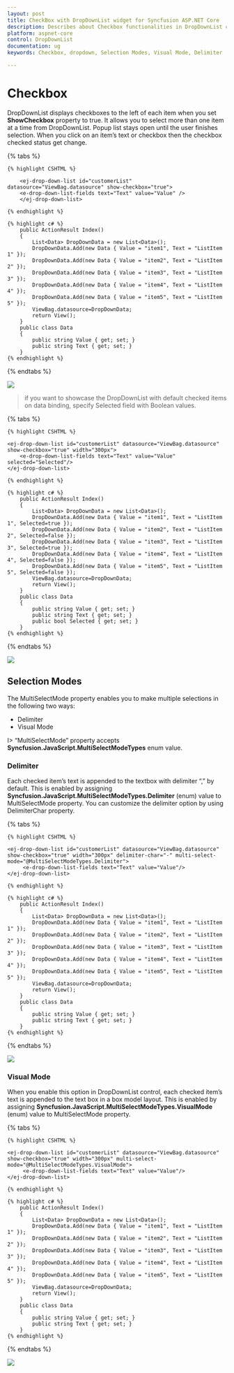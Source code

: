 ```yaml
---
layout: post
title: CheckBox with DropDownList widget for Syncfusion ASP.NET Core
description: Describes about Checkbox functionalities in DropDownList control for Syncfusion ASP.NET Core
platform: aspnet-core
control: DropDownList
documentation: ug
keywords: Checkbox, dropdown, Selection Modes, Visual Mode, Delimiter

---
```


# Checkbox

DropDownList displays checkboxes to the left of each item when you set <b>ShowCheckbox</b> property to true. It allows you to select more than one item at a time from DropDownList. Popup list stays open until the user finishes selection. When you click on an item’s text or checkbox then the checkbox checked status get change.

{% tabs %}

	{% highlight CSHTML %}

        <ej-drop-down-list id="customerList" datasource="ViewBag.datasource" show-checkbox="true">
        <e-drop-down-list-fields text="Text" value="Value" />
        </ej-drop-down-list>

	{% endhighlight %}
    
    {% highlight c# %}
        public ActionResult Index()
        {
            List<Data> DropDownData = new List<Data>();
            DropDownData.Add(new Data { Value = "item1", Text = "ListItem 1" });
            DropDownData.Add(new Data { Value = "item2", Text = "ListItem 2" });
            DropDownData.Add(new Data { Value = "item3", Text = "ListItem 3" });
            DropDownData.Add(new Data { Value = "item4", Text = "ListItem 4" });
            DropDownData.Add(new Data { Value = "item5", Text = "ListItem 5" });
            ViewBag.datasource=DropDownData;
            return View();
        }
        public class Data
        {
            public string Value { get; set; }
            public string Text { get; set; }
        }
    {% endhighlight %}
    
{% endtabs %}

![](Checkbox_images/Checkbox_img1.png)

> if you want to showcase the DropDownList with default checked items on data binding, specify Selected field with Boolean values.

{% tabs %}

	{% highlight CSHTML %}
      
    <ej-drop-down-list id="customerList" datasource="ViewBag.datasource" show-checkbox="true" width="300px">
        <e-drop-down-list-fields text="Text" value="Value" selected="Selected"/>
    </ej-drop-down-list>

	{% endhighlight %}
    
    {% highlight c# %}
        public ActionResult Index()
        {
            List<Data> DropDownData = new List<Data>();
            DropDownData.Add(new Data { Value = "item1", Text = "ListItem 1", Selected=true });
            DropDownData.Add(new Data { Value = "item2", Text = "ListItem 2", Selected=false });
            DropDownData.Add(new Data { Value = "item3", Text = "ListItem 3", Selected=true });
            DropDownData.Add(new Data { Value = "item4", Text = "ListItem 4", Selected=false });
            DropDownData.Add(new Data { Value = "item5", Text = "ListItem 5", Selected=false });
            ViewBag.datasource=DropDownData;
            return View();
        }
        public class Data
        {
            public string Value { get; set; }
            public string Text { get; set; }
            public bool Selected { get; set; }
        }
    {% endhighlight %}
    
{% endtabs %}

![](Checkbox_images/Checkbox_img2.png)

## Selection Modes

The MultiSelectMode property enables you to make multiple selections in the following two ways:

* Delimiter 
* Visual Mode

I> “MultiSelectMode” property accepts **Syncfusion.JavaScript.MultiSelectModeTypes** enum value.

### Delimiter

Each checked item’s text is appended to the textbox with delimiter “,” by default. This is enabled by assigning **Syncfusion.JavaScript.MultiSelectModeTypes.Delimiter** (enum) value to MultiSelectMode property. You can customize the delimiter option by using DelimiterChar property.

{% tabs %}

	{% highlight CSHTML %}

    <ej-drop-down-list id="customerList" datasource="ViewBag.datasource" show-checkbox="true" width="300px" delimiter-char="-" multi-select-mode="@MultiSelectModeTypes.Delimiter">
         <e-drop-down-list-fields text="Text" value="Value"/>
    </ej-drop-down-list>

	{% endhighlight %}
    
    {% highlight c# %}
        public ActionResult Index()
        {
            List<Data> DropDownData = new List<Data>();
            DropDownData.Add(new Data { Value = "item1", Text = "ListItem 1" });
            DropDownData.Add(new Data { Value = "item2", Text = "ListItem 2" });
            DropDownData.Add(new Data { Value = "item3", Text = "ListItem 3" });
            DropDownData.Add(new Data { Value = "item4", Text = "ListItem 4" });
            DropDownData.Add(new Data { Value = "item5", Text = "ListItem 5" });
            ViewBag.datasource=DropDownData;
            return View();
        }
        public class Data
        {
            public string Value { get; set; }
            public string Text { get; set; }
        }
    {% endhighlight %}
    
{% endtabs %}

![](Checkbox_images/Checkbox_img3.png)

### Visual Mode

When you enable this option in DropDownList control, each checked item’s text is appended to the text box in a box model layout. This is enabled by assigning **Syncfusion.JavaScript.MultiSelectModeTypes.VisualMode** (enum) value to MultiSelectMode property.

{% tabs %}

	{% highlight CSHTML %}
       
    <ej-drop-down-list id="customerList" datasource="ViewBag.datasource" show-checkbox="true" width="300px" multi-select-mode="@MultiSelectModeTypes.VisualMode">
         <e-drop-down-list-fields text="Text" value="Value"/>
    </ej-drop-down-list>

	{% endhighlight %}
    
    {% highlight c# %}
        public ActionResult Index()
        {
            List<Data> DropDownData = new List<Data>();
            DropDownData.Add(new Data { Value = "item1", Text = "ListItem 1" });
            DropDownData.Add(new Data { Value = "item2", Text = "ListItem 2" });
            DropDownData.Add(new Data { Value = "item3", Text = "ListItem 3" });
            DropDownData.Add(new Data { Value = "item4", Text = "ListItem 4" });
            DropDownData.Add(new Data { Value = "item5", Text = "ListItem 5" });
            ViewBag.datasource=DropDownData;
            return View();
        }
        public class Data
        {
            public string Value { get; set; }
            public string Text { get; set; }
        }
    {% endhighlight %}
    
{% endtabs %}

![](Checkbox_images/Checkbox_img4.png)